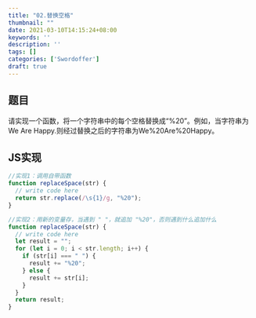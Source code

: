 ```yaml
---
title: "02.替换空格"
thumbnail: ""
date: 2021-03-10T14:15:24+08:00
keywords: ''
description: ''
tags: []
categories: ['Swordoffer']
draft: true
---
```


## 题目

请实现一个函数，将一个字符串中的每个空格替换成“%20”。例如，当字符串为We Are Happy.则经过替换之后的字符串为We%20Are%20Happy。

## JS实现

```javascript
//实现1：调用自带函数
function replaceSpace(str) {
  // write code here
  return str.replace(/\s{1}/g, "%20");
}

//实现2：用新的变量存，当遇到 " "，就追加 "%20"，否则遇到什么追加什么
function replaceSpace(str) {
  // write code here
  let result = "";
  for (let i = 0; i < str.length; i++) {
    if (str[i] === " ") {
      result += "%20";
    } else {
      result += str[i];
    }
  }
  return result;
}
```